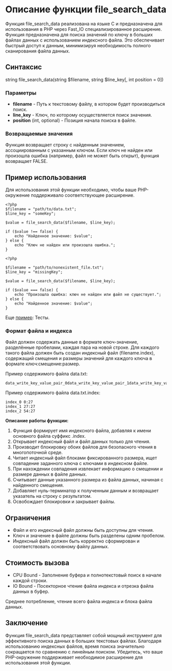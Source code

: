 # Описание функции file_search_data

Функция file_search_data реализована на языке C и предназначена для использования в PHP через Fast_IO специализированное расширение. Функция предназначена для поиска значений по ключу в больших файлах данных с использованием индексного файла. Это обеспечивает быстрый доступ к данным, минимизируя необходимость полного сканирования файла данных.

## Синтаксис

string file_search_data(string $filename, string $line_key[, int position = 0])


### Параметры

- **filename** - Путь к текстовому файлу, в котором будет производиться поиск.
- **line_key** - Ключ, по которому осуществляется поиск значения.
- **position** (int, optional) - Позиция начала поиска в файле.


### Возвращаемые значения

Функция возвращает строку с найденным значением, ассоциированным с указанным ключом. Если ключ не найден или произошла ошибка (например, файл не может быть открыт), функция возвращает FALSE.

## Пример использования

Для использования этой функции необходимо, чтобы ваше PHP-окружение поддерживало соответствующее расширение.
```
<?php
$filename = "path/to/data.txt";
$line_key = "someKey";

$value = file_search_data($filename, $line_key);

if ($value !== false) {
    echo "Найденное значение: $value";
} else {
    echo "Ключ не найден или произошла ошибка.";
}
```


```
<?php

$filename = "path/to/nonexistent_file.txt";
$line_key = "missingKey";

$value = file_search_data($filename, $line_key);

if ($value === false) {
    echo "Произошла ошибка: ключ не найден или файл не существует.";
} else {
    echo "Найденное значение: $value";
}
```

Еще [пример](/test/readme.md): Тесты.

### Формат файла и индекса

Файл должен содержать данные в формате ключ-значение, разделённые пробелами, каждая пара на новой строке. Для каждого такого файла должен быть создан индексный файл (filename.index), содержащий смещения и размеры значений для каждого ключа в формате ключ:смещение:размер.

Пример содержимого файла data.txt:

```
data_write_key_value_pair_0data_write_key_value_pair_1data_write_key_value_pair_2
```

Пример содержимого файла data.txt.index:
```
index_0 0:27
index_1 27:27
index_2 54:27
```

**Описание работы функции:**

1. Функция формирует имя индексного файла, добавляя к имени основного файла суффикс .index.
2. Открывает индексный файл и файл данных только для чтения.
3. Производит блокировку обоих файлов для безопасного чтения в многопоточной среде.
4. Читает индексный файл блоками фиксированного размера, ищет совпадение заданного ключа с ключами в индексном файле.
5. При нахождении совпадения извлекает информацию о смещении и размере данных в файле данных.
6. Считывает данные указанного размера из файла данных, начиная с найденного смещения.
7. Добавляет нуль-терминатор к полученным данным и возвращает указатель на строку с результатом.
8. Освобождает блокировки и закрывает файлы.


## Ограничения

- Файл и его индексный файл должны быть доступны для чтения.
- Ключ и значение в файле должны быть разделены одним пробелом.
- Индексный файл должен быть корректно сформирован и соответствовать основному файлу данных.

## Стоимость вызова

- CPU Bound - Заполнение буфера и полнотекстовый поиск в начале каждой строки.
- IO Bound - Посекторное чтение файла индекса и отрезка файла данных в буфер.

Среднее потребление, чтение всего файла индекса и блока файла данных.

## Заключение

Функция file_search_data представляет собой мощный инструмент для эффективного поиска данных в больших текстовых файлах. Благодаря использованию индексных файлов, время поиска значительно сокращается по сравнению с линейным поиском. Убедитесь, что ваше PHP-окружение поддерживает необходимое расширение для использования этой функции.
